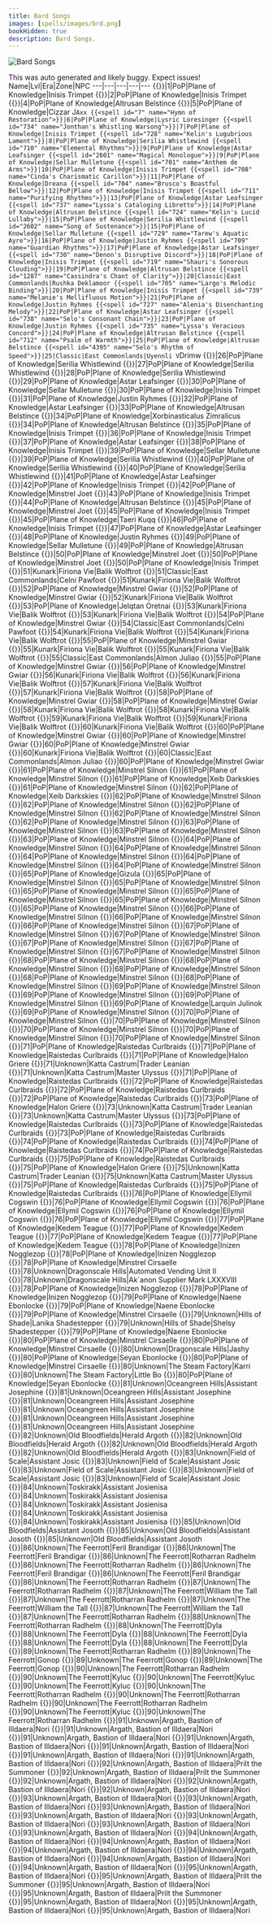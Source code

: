 ```yaml
---
title: Bard Songs
images: [spells/images/brd.png]
bookHidden: true
description: Bard Songs.
---
```

![Bard Songs](images/brd-banner.png)

This was auto generated and likely buggy. Expect issues!
Name|Lvl|Era|Zone|NPC
---|---|---|---|---
{{<spell id="700" name="Chant of Battle">}}|1|PoP|Plane of Knowledge|Inisis Trimpet
{{<spell id="703" name="Chords of Dissonance">}}|2|PoP|Plane of Knowledge|Inisis Trimpet
{{<spell id="720" name="Lyssa's Locating Lyric">}}|4|PoP|Plane of Knowledge|Altrusan Belstince
{{<spell id="717" name="Selo's Accelerando">}}|5|PoP|Plane of Knowledge|Cizzar J`Axx
{{<spell id="7" name="Hymn of Restoration">}}|6|PoP|Plane of Knowledge|Lysric Loresinger
{{<spell id="734" name="Jonthan's Whistling Warsong">}}|7|PoP|Plane of Knowledge|Inisis Trimpet
{{<spell id="728" name="Kelin's Lugubrious Lament">}}|8|PoP|Plane of Knowledge|Serilia Whistlewind
{{<spell id="710" name="Elemental Rhythms">}}|9|PoP|Plane of Knowledge|Astar Leafsinger
{{<spell id="2601" name="Magical Monologue">}}|9|PoP|Plane of Knowledge|Sellar Mulletune
{{<spell id="701" name="Anthem de Arms">}}|10|PoP|Plane of Knowledge|Inisis Trimpet
{{<spell id="708" name="Cinda's Charismatic Carillon">}}|11|PoP|Plane of Knowledge|Dreana
{{<spell id="704" name="Brusco's Boastful Bellow">}}|12|PoP|Plane of Knowledge|Inisis Trimpet
{{<spell id="711" name="Purifying Rhythms">}}|13|PoP|Plane of Knowledge|Astar Leafsinger
{{<spell id="737" name="Lyssa's Cataloging Libretto">}}|14|PoP|Plane of Knowledge|Altrusan Belstince
{{<spell id="724" name="Kelin's Lucid Lullaby">}}|15|PoP|Plane of Knowledge|Serilia Whistlewind
{{<spell id="2602" name="Song of Sustenance">}}|15|PoP|Plane of Knowledge|Sellar Mulletune
{{<spell id="729" name="Tarew's Aquatic Ayre">}}|16|PoP|Plane of Knowledge|Justin Ryhmes
{{<spell id="709" name="Guardian Rhythms">}}|17|PoP|Plane of Knowledge|Astar Leafsinger
{{<spell id="730" name="Denon's Disruptive Discord">}}|18|PoP|Plane of Knowledge|Inisis Trimpet
{{<spell id="719" name="Shauri's Sonorous Clouding">}}|19|PoP|Plane of Knowledge|Altrusan Belstince
{{<spell id="1287" name="Cassindra's Chant of Clarity">}}|20|Classic|East Commonlands|Rushka Deklamoor
{{<spell id="705" name="Largo's Melodic Binding">}}|20|PoP|Plane of Knowledge|Inisis Trimpet
{{<spell id="739" name="Melanie's Mellifluous Motion">}}|21|PoP|Plane of Knowledge|Justin Ryhmes
{{<spell id="727" name="Alenia's Disenchanting Melody">}}|22|PoP|Plane of Knowledge|Astar Leafsinger
{{<spell id="738" name="Selo's Consonant Chain">}}|23|PoP|Plane of Knowledge|Justin Ryhmes
{{<spell id="735" name="Lyssa's Veracious Concord">}}|24|PoP|Plane of Knowledge|Altrusan Belstince
{{<spell id="712" name="Psalm of Warmth">}}|25|PoP|Plane of Knowledge|Altrusan Belstince
{{<spell id="4395" name="Selo's Rhythm of Speed">}}|25|Classic|East Commonlands|Uyennli V`Drimw
{{<spell id="706" name="Angstlich's Appalling Screech">}}|26|PoP|Plane of Knowledge|Serilia Whistlewind
{{<spell id="725" name="Solon's Song of the Sirens">}}|27|PoP|Plane of Knowledge|Serilia Whistlewind
{{<spell id="741" name="Crission's Pixie Strike">}}|28|PoP|Plane of Knowledge|Serilia Whistlewind
{{<spell id="715" name="Psalm of Vitality">}}|29|PoP|Plane of Knowledge|Astar Leafsinger
{{<spell id="2603" name="Amplification">}}|30|PoP|Plane of Knowledge|Sellar Mulletune
{{<spell id="707" name="Fufil's Curtailing Chant">}}|30|PoP|Plane of Knowledge|Inisis Trimpet
{{<spell id="718" name="Agilmente's Aria of Eagles">}}|31|PoP|Plane of Knowledge|Justin Ryhmes
{{<spell id="723" name="Cassindra's Chorus of Clarity">}}|32|PoP|Plane of Knowledge|Astar Leafsinger
{{<spell id="713" name="Psalm of Cooling">}}|33|PoP|Plane of Knowledge|Altrusan Belstince
{{<spell id="1448" name="Cantata of Soothing">}}|34|PoP|Plane of Knowledge|Xorbinasticalus Zimralicus
{{<spell id="721" name="Lyssa's Solidarity of Vision">}}|34|PoP|Plane of Knowledge|Altrusan Belstince
{{<spell id="736" name="Denon's Dissension">}}|35|PoP|Plane of Knowledge|Inisis Trimpet
{{<spell id="740" name="Vilia's Verses of Celerity">}}|36|PoP|Plane of Knowledge|Inisis Trimpet
{{<spell id="716" name="Psalm of Purity">}}|37|PoP|Plane of Knowledge|Astar Leafsinger
{{<spell id="743" name="Tuyen's Chant of Flame">}}|38|PoP|Plane of Knowledge|Inisis Trimpet
{{<spell id="2604" name="Katta's Song of Sword Dancing">}}|39|PoP|Plane of Knowledge|Sellar Mulletune
{{<spell id="750" name="Solon's Bewitching Bravura">}}|39|PoP|Plane of Knowledge|Serilia Whistlewind
{{<spell id="868" name="Sionachie's Dreams">}}|40|PoP|Plane of Knowledge|Serilia Whistlewind
{{<spell id="726" name="Syvelian's Anti-Magic Aria">}}|40|PoP|Plane of Knowledge|Serilia Whistlewind
{{<spell id="714" name="Psalm of Mystic Shielding">}}|41|PoP|Plane of Knowledge|Astar Leafsinger
{{<spell id="702" name="McVaxius' Berserker Crescendo">}}|42|PoP|Plane of Knowledge|Inisis Trimpet
{{<spell id="3567" name="Tuyen's Chant of Disease">}}|42|PoP|Plane of Knowledge|Minstrel Joet
{{<spell id="742" name="Denon's Desperate Dirge">}}|43|PoP|Plane of Knowledge|Inisis Trimpet
{{<spell id="745" name="Cassindra's Elegy">}}|44|PoP|Plane of Knowledge|Altrusan Belstince
{{<spell id="3682" name="Aria of Asceticism">}}|45|PoP|Plane of Knowledge|Minstrel Joet
{{<spell id="749" name="Jonthan's Provocation">}}|45|PoP|Plane of Knowledge|Inisis Trimpet
{{<spell id="4083" name="Rizlona's Embers">}}|45|PoP|Plane of Knowledge|Taeri Kuqq
{{<spell id="744" name="Tuyen's Chant of Frost">}}|46|PoP|Plane of Knowledge|Inisis Trimpet
{{<spell id="748" name="Niv's Melody of Preservation">}}|47|PoP|Plane of Knowledge|Astar Leafsinger
{{<spell id="746" name="Selo's Chords of Cessation">}}|48|PoP|Plane of Knowledge|Justin Ryhmes
{{<spell id="2605" name="Selo's Accelerating Chorus">}}|49|PoP|Plane of Knowledge|Sellar Mulletune
{{<spell id="1450" name="Shield of Songs">}}|49|PoP|Plane of Knowledge|Altrusan Belstince
{{<spell id="1449" name="Melody of Ervaj">}}|50|PoP|Plane of Knowledge|Minstrel Joet
{{<spell id="3566" name="Tuyen's Chant of Poison">}}|50|PoP|Plane of Knowledge|Minstrel Joet
{{<spell id="747" name="Verses of Victory">}}|50|PoP|Plane of Knowledge|Inisis Trimpet
{{<spell id="1751" name="Largo's Assonant Binding">}}|51|Kunark|Firiona Vie|Balik Wolftrot
{{<spell id="4585" name="Resistant Discipline">}}|51|Classic|East Commonlands|Celni Pawfoot
{{<spell id="1750" name="Selo's Song of Travel">}}|51|Kunark|Firiona Vie|Balik Wolftrot
{{<spell id="3681" name="Aria of Innocence">}}|52|PoP|Plane of Knowledge|Minstrel Gwiar
{{<spell id="2606" name="Battlecry of the Vah Shir">}}|52|PoP|Plane of Knowledge|Minstrel Gwiar
{{<spell id="1752" name="Nillipus' March of the Wee">}}|52|Kunark|Firiona Vie|Balik Wolftrot
{{<spell id="4084" name="Rizlona's Fire">}}|53|PoP|Plane of Knowledge|Jelqtan Oretnai
{{<spell id="1754" name="Song of Dawn">}}|53|Kunark|Firiona Vie|Balik Wolftrot
{{<spell id="1753" name="Song of Twilight">}}|53|Kunark|Firiona Vie|Balik Wolftrot
{{<spell id="2607" name="Elemental Chorus">}}|54|PoP|Plane of Knowledge|Minstrel Gwiar
{{<spell id="4587" name="Fearless Discipline">}}|54|Classic|East Commonlands|Celni Pawfoot
{{<spell id="1758" name="Selo's Assonant Strain">}}|54|Kunark|Firiona Vie|Balik Wolftrot
{{<spell id="1757" name="Vilia's Chorus of Celerity">}}|54|Kunark|Firiona Vie|Balik Wolftrot
{{<spell id="8926" name="Aura of Insight">}}|55|PoP|Plane of Knowledge|Minstrel Gwiar
{{<spell id="1747" name="Brusco's Bombastic Bellow">}}|55|Kunark|Firiona Vie|Balik Wolftrot
{{<spell id="1759" name="Cantata of Replenishment">}}|55|Kunark|Firiona Vie|Balik Wolftrot
{{<spell id="4516" name="Deftdance Discipline">}}|55|Classic|East Commonlands|Almon Juliao
{{<spell id="1451" name="Occlusion of Sound">}}|55|PoP|Plane of Knowledge|Minstrel Gwiar
{{<spell id="2608" name="Purifying Chorus">}}|56|PoP|Plane of Knowledge|Minstrel Gwiar
{{<spell id="1755" name="Song of Highsun">}}|56|Kunark|Firiona Vie|Balik Wolftrot
{{<spell id="1756" name="Song of Midnight">}}|56|Kunark|Firiona Vie|Balik Wolftrot
{{<spell id="1761" name="Cassindra's Insipid Ditty">}}|57|Kunark|Firiona Vie|Balik Wolftrot
{{<spell id="1760" name="McVaxius' Rousing Rondo">}}|57|Kunark|Firiona Vie|Balik Wolftrot
{{<spell id="2609" name="Chorus of Replenishment">}}|58|PoP|Plane of Knowledge|Minstrel Gwiar
{{<spell id="1100" name="Dreams of Ayonae">}}|58|PoP|Plane of Knowledge|Minstrel Gwiar
{{<spell id="1762" name="Jonthan's Inspiration">}}|58|Kunark|Firiona Vie|Balik Wolftrot
{{<spell id="1763" name="Niv's Harmonic">}}|58|Kunark|Firiona Vie|Balik Wolftrot
{{<spell id="1764" name="Denon's Bereavement">}}|59|Kunark|Firiona Vie|Balik Wolftrot
{{<spell id="1765" name="Solon's Charismatic Concord">}}|59|Kunark|Firiona Vie|Balik Wolftrot
{{<spell id="1748" name="Angstlich's Assonance">}}|60|Kunark|Firiona Vie|Balik Wolftrot
{{<spell id="1452" name="Composition of Ervaj">}}|60|PoP|Plane of Knowledge|Minstrel Gwiar
{{<spell id="2936" name="Ervaj's Lost Composition">}}|60|PoP|Plane of Knowledge|Minstrel Gwiar
{{<spell id="4210" name="Fufil's Diminishing Dirge">}}|60|PoP|Plane of Knowledge|Minstrel Gwiar
{{<spell id="1749" name="Kazumi's Note of Preservation">}}|60|Kunark|Firiona Vie|Balik Wolftrot
{{<spell id="4586" name="Puretone Discipline">}}|60|Classic|East Commonlands|Almon Juliao
{{<spell id="2610" name="Warsong of the Vah Shir">}}|60|PoP|Plane of Knowledge|Minstrel Gwiar
{{<spell id="3366" name="Saryrn's Scream of Pain">}}|61|PoP|Plane of Knowledge|Minstrel Silnon
{{<spell id="3361" name="Silent Song of Quellious">}}|61|PoP|Plane of Knowledge|Minstrel Silnon
{{<spell id="6734" name="Song of the Storm">}}|61|PoP|Plane of Knowledge|Xeib Darkskies
{{<spell id="3363" name="Tuyen's Chant of the Plague">}}|61|PoP|Plane of Knowledge|Minstrel Silnon
{{<spell id="7001" name="Angstlich's Echo of Terror">}}|62|PoP|Plane of Knowledge|Xeib Darkskies
{{<spell id="3030" name="Dreams of Thule">}}|62|PoP|Plane of Knowledge|Minstrel Silnon
{{<spell id="3364" name="Druzzil's Disillusionment">}}|62|PoP|Plane of Knowledge|Minstrel Silnon
{{<spell id="3365" name="Melody of Mischief">}}|62|PoP|Plane of Knowledge|Minstrel Silnon
{{<spell id="3374" name="Warsong of Zek">}}|62|PoP|Plane of Knowledge|Minstrel Silnon
{{<spell id="3651" name="Wind of Marr">}}|62|PoP|Plane of Knowledge|Minstrel Silnon
{{<spell id="3368" name="Psalm of Veeshan">}}|63|PoP|Plane of Knowledge|Minstrel Silnon
{{<spell id="3373" name="Tuyen's Chant of Ice">}}|63|PoP|Plane of Knowledge|Minstrel Silnon
{{<spell id="3370" name="Tuyen's Chant of Venom">}}|63|PoP|Plane of Knowledge|Minstrel Silnon
{{<spell id="3371" name="Call of the Banshee">}}|64|PoP|Plane of Knowledge|Minstrel Silnon
{{<spell id="3372" name="Chorus of Marr">}}|64|PoP|Plane of Knowledge|Minstrel Silnon
{{<spell id="3369" name="Dreams of Terris">}}|64|PoP|Plane of Knowledge|Minstrel Silnon
{{<spell id="3066" name="Requiem of Time">}}|64|PoP|Plane of Knowledge|Minstrel Silnon
{{<spell id="3362" name="Rizlona's Call of Flame">}}|64|PoP|Plane of Knowledge|Minstrel Silnon
{{<spell id="4112" name="Call of the Muse">}}|65|PoP|Plane of Knowledge|Gizula
{{<spell id="4873" name="Dark Echo">}}|65|PoP|Plane of Knowledge|Minstrel Silnon
{{<spell id="4872" name="Echo of the Trusik">}}|65|PoP|Plane of Knowledge|Minstrel Silnon
{{<spell id="3375" name="Harmony of Sound">}}|65|PoP|Plane of Knowledge|Minstrel Silnon
{{<spell id="3376" name="Lullaby of Morell">}}|65|PoP|Plane of Knowledge|Minstrel Silnon
{{<spell id="3367" name="Tuyen's Chant of Fire">}}|65|PoP|Plane of Knowledge|Minstrel Silnon
{{<spell id="4871" name="War March of the Mastruq">}}|65|PoP|Plane of Knowledge|Minstrel Silnon
{{<spell id="5372" name="Bellow of Chaos">}}|66|PoP|Plane of Knowledge|Minstrel Silnon
{{<spell id="5370" name="Luvwen's Aria of Serenity">}}|66|PoP|Plane of Knowledge|Minstrel Silnon
{{<spell id="5371" name="Vulka's Chant of Disease">}}|66|PoP|Plane of Knowledge|Minstrel Silnon
{{<spell id="7002" name="Angstlich's Wail of Panic">}}|67|PoP|Plane of Knowledge|Minstrel Silnon
{{<spell id="5377" name="Cantata of Life">}}|67|PoP|Plane of Knowledge|Minstrel Silnon
{{<spell id="5373" name="Luvwen's Lullaby">}}|67|PoP|Plane of Knowledge|Minstrel Silnon
{{<spell id="5379" name="Vulka's Chant of Frost">}}|67|PoP|Plane of Knowledge|Minstrel Silnon
{{<spell id="5375" name="Zuriki's Song of Shenanigans">}}|67|PoP|Plane of Knowledge|Minstrel Silnon
{{<spell id="8031" name="Creeping Dreams">}}|68|PoP|Plane of Knowledge|Minstrel Silnon
{{<spell id="5381" name="Dirge of Metala">}}|68|PoP|Plane of Knowledge|Minstrel Silnon
{{<spell id="5378" name="Vulka's Chant of Poison">}}|68|PoP|Plane of Knowledge|Minstrel Silnon
{{<spell id="5376" name="War March of Muram">}}|68|PoP|Plane of Knowledge|Minstrel Silnon
{{<spell id="5380" name="Yelhun's Mystic Call">}}|68|PoP|Plane of Knowledge|Minstrel Silnon
{{<spell id="5384" name="Chorus of Life">}}|69|PoP|Plane of Knowledge|Minstrel Silnon
{{<spell id="5382" name="Eriki's Psalm of Power">}}|69|PoP|Plane of Knowledge|Minstrel Silnon
{{<spell id="6666" name="Storm Blade">}}|69|PoP|Plane of Knowledge|Minstrel Silnon
{{<spell id="8030" name="Thousand Blades">}}|69|PoP|Plane of Knowledge|Larquin Julinok
{{<spell id="5374" name="Verse of Vesagran">}}|69|PoP|Plane of Knowledge|Minstrel Silnon
{{<spell id="8486" name="Arcane Aria">}}|70|PoP|Plane of Knowledge|Minstrel Silnon
{{<spell id="8488" name="Aura of the Muse">}}|70|PoP|Plane of Knowledge|Minstrel Silnon
{{<spell id="5383" name="Voice of the Vampire">}}|70|PoP|Plane of Knowledge|Minstrel Silnon
{{<spell id="5385" name="Vulka's Chant of Flame">}}|70|PoP|Plane of Knowledge|Minstrel Silnon
{{<spell id="5387" name="Vulka's Lullaby">}}|70|PoP|Plane of Knowledge|Minstrel Silnon
{{<spell id="10413" name="Aelfric's Last Lullaby">}}|71|PoP|Plane of Knowledge|Raistedas Curlbraids
{{<spell id="10419" name="Erollisi's Cantata">}}|71|PoP|Plane of Knowledge|Raistedas Curlbraids
{{<spell id="11873" name="Jonthan's Mightful Caretaker">}}|71|PoP|Plane of Knowledge|Halon Griere
{{<spell id="11874" name="Jonthan's Mightful Caretaker Rk. II">}}|71|Unknown|Katta Castrum|Trader Leanian
{{<spell id="11875" name="Jonthan's Mightful Caretaker Rk. III">}}|71|Unknown|Katta Castrum|Master Ulyssus
{{<spell id="10401" name="Whispersong of Veshma">}}|71|PoP|Plane of Knowledge|Raistedas Curlbraids
{{<spell id="10425" name="Ervaj's Defensive Refrain">}}|72|PoP|Plane of Knowledge|Raistedas Curlbraids
{{<spell id="10437" name="Song of the Dryads">}}|72|PoP|Plane of Knowledge|Raistedas Curlbraids
{{<spell id="10431" name="Weshlu's Chillsong Aria">}}|72|PoP|Plane of Knowledge|Raistedas Curlbraids
{{<spell id="11879" name="Aviak's Wondrous Warble">}}|73|PoP|Plane of Knowledge|Halon Griere
{{<spell id="11880" name="Aviak's Wondrous Warble Rk. II">}}|73|Unknown|Katta Castrum|Trader Leanian
{{<spell id="11881" name="Aviak's Wondrous Warble Rk. III">}}|73|Unknown|Katta Castrum|Master Ulyssus
{{<spell id="10443" name="Erollisi's Chorus">}}|73|PoP|Plane of Knowledge|Raistedas Curlbraids
{{<spell id="10434" name="Fermata of Preservation">}}|73|PoP|Plane of Knowledge|Raistedas Curlbraids
{{<spell id="10440" name="Performer's Psalm of Pyrotechnics">}}|73|PoP|Plane of Knowledge|Raistedas Curlbraids
{{<spell id="10449" name="Beckon of the Tuffein">}}|74|PoP|Plane of Knowledge|Raistedas Curlbraids
{{<spell id="10446" name="Minohten's Purifying Panpipes">}}|74|PoP|Plane of Knowledge|Raistedas Curlbraids
{{<spell id="10455" name="Queen Eletyl's Screech">}}|74|PoP|Plane of Knowledge|Raistedas Curlbraids
{{<spell id="10467" name="Denon's Dirge of Destruction">}}|75|PoP|Plane of Knowledge|Raistedas Curlbraids
{{<spell id="11876" name="Staccato Cadence">}}|75|PoP|Plane of Knowledge|Halon Griere
{{<spell id="11877" name="Staccato Cadence Rk. II">}}|75|Unknown|Katta Castrum|Trader Leanian
{{<spell id="11878" name="Staccato Cadence Rk. III">}}|75|Unknown|Katta Castrum|Master Ulyssus
{{<spell id="10458" name="Staccato Rhythms">}}|75|PoP|Plane of Knowledge|Raistedas Curlbraids
{{<spell id="10461" name="Veshma's Lively Crescendo">}}|75|PoP|Plane of Knowledge|Raistedas Curlbraids
{{<spell id="14003" name="Amber's Last Lullaby">}}|76|PoP|Plane of Knowledge|Ellymil Cogswin
{{<spell id="14060" name="Aria of the Artist">}}|76|PoP|Plane of Knowledge|Ellymil Cogswin
{{<spell id="14006" name="Cantata of Restoration">}}|76|PoP|Plane of Knowledge|Ellymil Cogswin
{{<spell id="14000" name="Elddar's Dawnsong">}}|76|PoP|Plane of Knowledge|Ellymil Cogswin
{{<spell id="14063" name="Vyskudra's Chant of Disease">}}|76|PoP|Plane of Knowledge|Ellymil Cogswin
{{<spell id="14018" name="Dirge of the Darkvine">}}|77|PoP|Plane of Knowledge|Kedem Teague
{{<spell id="14012" name="Garadell's Fatesong">}}|77|PoP|Plane of Knowledge|Kedem Teague
{{<spell id="14075" name="Rhythm of Restoration">}}|77|PoP|Plane of Knowledge|Kedem Teague
{{<spell id="14066" name="Zeixshi-Kar's Chant of Frost">}}|77|PoP|Plane of Knowledge|Kedem Teague
{{<spell id="14024" name="Chorus of Restoration">}}|78|PoP|Plane of Knowledge|Inizen Nogglezop
{{<spell id="14054" name="Coldcrow's Spry Sonata">}}|78|PoP|Plane of Knowledge|Inizen Nogglezop
{{<spell id="14057" name="Erradien's Psalm of Potency">}}|78|PoP|Plane of Knowledge|Minstrel Cirsaelle
{{<spell id="14058" name="Erradien's Psalm of Potency Rk. II">}}|78|Unknown|Dragonscale Hills|Automated Vending Unit II
{{<spell id="14059" name="Erradien's Psalm of Potency Rk. III">}}|78|Unknown|Dragonscale Hills|Ak`anon Supplier Mark LXXXVIII
{{<spell id="14069" name="Kildrukaun's Chant of Poison">}}|78|PoP|Plane of Knowledge|Inizen Nogglezop
{{<spell id="14021" name="Performer's Explosive Aria">}}|78|PoP|Plane of Knowledge|Inizen Nogglezop
{{<spell id="14033" name="Command of Queen Veneneu">}}|79|PoP|Plane of Knowledge|Naene Ebonlocke
{{<spell id="14027" name="Kirathas' Cleansing Clarinet">}}|79|PoP|Plane of Knowledge|Naene Ebonlocke
{{<spell id="14078" name="War March of Meldrath">}}|79|PoP|Plane of Knowledge|Minstrel Cirsaelle
{{<spell id="14079" name="War March of Meldrath Rk. II">}}|79|Unknown|Hills of Shade|Lanika Shadestepper
{{<spell id="14080" name="War March of Meldrath Rk. III">}}|79|Unknown|Hills of Shade|Shelsy Shadestepper
{{<spell id="14030" name="Yowl of the Bloodmoon">}}|79|PoP|Plane of Knowledge|Naene Ebonlocke
{{<spell id="14081" name="Arcane Anthem">}}|80|PoP|Plane of Knowledge|Minstrel Cirsaelle
{{<spell id="14087" name="Aura of the Artist">}}|80|PoP|Plane of Knowledge|Minstrel Cirsaelle
{{<spell id="14088" name="Aura of the Artist Rk. II">}}|80|Unknown|Dragonscale Hills|Jashy
{{<spell id="14045" name="Denon's Dirge of Devastation">}}|80|PoP|Plane of Knowledge|Seyan Ebonlocke
{{<spell id="14039" name="Kaerra's Spirited Crescendo">}}|80|PoP|Plane of Knowledge|Minstrel Cirsaelle
{{<spell id="14040" name="Kaerra's Spirited Crescendo Rk. II">}}|80|Unknown|The Steam Factory|Karri
{{<spell id="14041" name="Kaerra's Spirited Crescendo Rk. III">}}|80|Unknown|The Steam Factory|Little Bo
{{<spell id="14072" name="Tjudawos' Chant of Flame">}}|80|PoP|Plane of Knowledge|Seyan Ebonlocke
{{<spell id="18045" name="Aria of the Poet">}}|81|Unknown|Oceangreen Hills|Assistant Josephine
{{<spell id="18006" name="Cantata of Rodcet">}}|81|Unknown|Oceangreen Hills|Assistant Josephine
{{<spell id="18084" name="Requiem for the Lost">}}|81|Unknown|Oceangreen Hills|Assistant Josephine
{{<spell id="18003" name="Serenity of Oceangreen">}}|81|Unknown|Oceangreen Hills|Assistant Josephine
{{<spell id="18000" name="Silence of the Void">}}|81|Unknown|Oceangreen Hills|Assistant Josephine
{{<spell id="18048" name="Trakanon's Chant of Disease">}}|81|Unknown|Oceangreen Hills|Assistant Josephine
{{<spell id="18012" name="Dirge of the Fallen Rathe">}}|82|Unknown|Old Bloodfields|Herald Argoth
{{<spell id="18009" name="Fatesong of the Gelidran">}}|82|Unknown|Old Bloodfields|Herald Argoth
{{<spell id="18051" name="Gorenaire's Chant of Frost">}}|82|Unknown|Old Bloodfields|Herald Argoth
{{<spell id="18060" name="Pulse of Rodcet">}}|82|Unknown|Old Bloodfields|Herald Argoth
{{<spell id="18018" name="Chorus of Rodcet">}}|83|Unknown|Field of Scale|Assistant Josic
{{<spell id="18039" name="Dance of the Dragorn">}}|83|Unknown|Field of Scale|Assistant Josic
{{<spell id="18042" name="Druzzil's Psalm of Potency">}}|83|Unknown|Field of Scale|Assistant Josic
{{<spell id="18054" name="Severilous' Chant of Poison">}}|83|Unknown|Field of Scale|Assistant Josic
{{<spell id="18015" name="Talendor's Aria">}}|83|Unknown|Field of Scale|Assistant Josic
{{<spell id="18021" name="Firiona's Blessed Clarinet">}}|84|Unknown|Toskirakk|Assistant Josienisa
{{<spell id="18090" name="Mirror Melody">}}|84|Unknown|Toskirakk|Assistant Josienisa
{{<spell id="18027" name="Slumber of the Mindshear">}}|84|Unknown|Toskirakk|Assistant Josienisa
{{<spell id="18024" name="Voice of the Mindshear">}}|84|Unknown|Toskirakk|Assistant Josienisa
{{<spell id="18063" name="War March of Brekt">}}|84|Unknown|Toskirakk|Assistant Josienisa
{{<spell id="18072" name="Aura of the Poet">}}|85|Unknown|Old Bloodfields|Assistant Josoth
{{<spell id="18036" name="Denon's Dirge of Discord">}}|85|Unknown|Old Bloodfields|Assistant Josoth
{{<spell id="18057" name="Talendor's Chant of Flame">}}|85|Unknown|Old Bloodfields|Assistant Josoth
{{<spell id="25956" name="Aria of Amelioration">}}|86|Unknown|The Feerrott|Feril Brandigar
{{<spell id="25962" name="Lullaby of the Lost">}}|86|Unknown|The Feerrott|Feril Brandigar
{{<spell id="25965" name="Pulse of Renewal">}}|86|Unknown|The Feerrott|Rotharran Radhelm
{{<spell id="25968" name="Rumbling Barrier">}}|86|Unknown|The Feerrott|Rotharran Radhelm
{{<spell id="25974" name="Shiverback's Chant of Disease">}}|86|Unknown|The Feerrott|Feril Brandigar
{{<spell id="25977" name="Silence of the Dreamer">}}|86|Unknown|The Feerrott|Feril Brandigar
{{<spell id="25980" name="Song of Recalcitrance">}}|86|Unknown|The Feerrott|Rotharran Radhelm
{{<spell id="25983" name="Aura of Renewal">}}|87|Unknown|The Feerrott|Rotharran Radhelm
{{<spell id="25989" name="Dirge of Dreams">}}|87|Unknown|The Feerrott|William the Tall
{{<spell id="25992" name="Echo of Renewal">}}|87|Unknown|The Feerrott|Rotharran Radhelm
{{<spell id="25998" name="Fatesong of Fergar">}}|87|Unknown|The Feerrott|William the Tall
{{<spell id="26001" name="Fergar's Chant of Frost">}}|87|Unknown|The Feerrott|William the Tall
{{<spell id="26004" name="Sionachie's Sympathetic Psalm">}}|87|Unknown|The Feerrott|Rotharran Radhelm
{{<spell id="26010" name="Alleviating Accelerando">}}|88|Unknown|The Feerrott|Rotharran Radhelm
{{<spell id="26013" name="Chorus of Renewal">}}|88|Unknown|The Feerrott|Dyla
{{<spell id="26016" name="Lyrin's Psalm of Potency">}}|88|Unknown|The Feerrott|Dyla
{{<spell id="26025" name="Sionachie's Spry Sonata">}}|88|Unknown|The Feerrott|Dyla
{{<spell id="26028" name="Sotor's Aria">}}|88|Unknown|The Feerrott|Dyla
{{<spell id="26031" name="Spinechiller's Chant of Poison">}}|88|Unknown|The Feerrott|Dyla
{{<spell id="26019" name="Noira's Song of Suffering">}}|89|Unknown|The Feerrott|Rotharran Radhelm
{{<spell id="26034" name="Slumber of Sionachie">}}|89|Unknown|The Feerrott|Gonop
{{<spell id="26037" name="Voice of Sionachie">}}|89|Unknown|The Feerrott|Gonop
{{<spell id="26040" name="War March of Dagda">}}|89|Unknown|The Feerrott|Gonop
{{<spell id="26043" name="Arcane Chorus">}}|90|Unknown|The Feerrott|Rotharran Radhelm
{{<spell id="26052" name="Aura of the Composer">}}|90|Unknown|The Feerrott|Kyluc
{{<spell id="26058" name="Denon's Dirge of Disruption">}}|90|Unknown|The Feerrott|Kyluc
{{<spell id="26061" name="Echo of the Composer">}}|90|Unknown|The Feerrott|Kyluc
{{<spell id="26067" name="Lyrin's Insult">}}|90|Unknown|The Feerrott|Rotharran Radhelm
{{<spell id="26070" name="Lyrin's Spiteful Lyric">}}|90|Unknown|The Feerrott|Rotharran Radhelm
{{<spell id="26076" name="Lyssa's Lively Crescendo">}}|90|Unknown|The Feerrott|Rotharran Radhelm
{{<spell id="26082" name="Sotor's Chant of Flame">}}|90|Unknown|The Feerrott|Kyluc
{{<spell id="26085" name="Wave of Dreams">}}|90|Unknown|The Feerrott|Rotharran Radhelm
{{<spell id="29057" name="Aria of Impeccability">}}|91|Unknown|Argath, Bastion of Illdaera|Nori
{{<spell id="29060" name="Aria of the Orator">}}|91|Unknown|Argath, Bastion of Illdaera|Nori
{{<spell id="29063" name="Lullaby of the Forlorn">}}|91|Unknown|Argath, Bastion of Illdaera|Nori
{{<spell id="29066" name="Pulse of Lunanyn">}}|91|Unknown|Argath, Bastion of Illdaera|Nori
{{<spell id="29078" name="Silence of the Windsong">}}|91|Unknown|Argath, Bastion of Illdaera|Nori
{{<spell id="29069" name="Thunderous Barrier">}}|91|Unknown|Argath, Bastion of Illdaera|Nori
{{<spell id="29075" name="Wasinai's Chant of Disease">}}|91|Unknown|Argath, Bastion of Illdaera|Nori
{{<spell id="29081" name="Aura of Lunanyn">}}|92|Unknown|Argath, Bastion of Illdaera|Prilt the Summoner
{{<spell id="29087" name="Echo of Lunanyn">}}|92|Unknown|Argath, Bastion of Illdaera|Prilt the Summoner
{{<spell id="29096" name="Fatesong of Illdaera">}}|92|Unknown|Argath, Bastion of Illdaera|Nori
{{<spell id="29099" name="Kalbrok's Chant of Frost">}}|92|Unknown|Argath, Bastion of Illdaera|Nori
{{<spell id="29093" name="Lapsing Lullaby">}}|92|Unknown|Argath, Bastion of Illdaera|Nori
{{<spell id="29102" name="Assuaging Accelerando">}}|93|Unknown|Argath, Bastion of Illdaera|Nori
{{<spell id="29105" name="Chorus of Lunanyn">}}|93|Unknown|Argath, Bastion of Illdaera|Nori
{{<spell id="29123" name="Daevan's Aria">}}|93|Unknown|Argath, Bastion of Illdaera|Nori
{{<spell id="29126" name="Hiqork's Chant of Poison">}}|93|Unknown|Argath, Bastion of Illdaera|Nori
{{<spell id="29111" name="Ryken's Reckless Renewal">}}|93|Unknown|Argath, Bastion of Illdaera|Nori
{{<spell id="29120" name="Terasal's Spry Sonata">}}|93|Unknown|Argath, Bastion of Illdaera|Nori
{{<spell id="29108" name="Wasinai's Psalm of Potency">}}|93|Unknown|Argath, Bastion of Illdaera|Nori
{{<spell id="29114" name="Hykast's Song of Suffering">}}|94|Unknown|Argath, Bastion of Illdaera|Nori
{{<spell id="29132" name="Oratory of Invitation">}}|94|Unknown|Argath, Bastion of Illdaera|Nori
{{<spell id="29129" name="Oratory of Opposition">}}|94|Unknown|Argath, Bastion of Illdaera|Nori
{{<spell id="29135" name="Slumber of Kolain">}}|94|Unknown|Argath, Bastion of Illdaera|Nori
{{<spell id="29138" name="Voice of Kolain">}}|94|Unknown|Argath, Bastion of Illdaera|Nori
{{<spell id="29141" name="War March of Illdaera">}}|94|Unknown|Argath, Bastion of Illdaera|Nori
{{<spell id="29144" name="Arcane Address">}}|95|Unknown|Argath, Bastion of Illdaera|Nori
{{<spell id="29153" name="Aura of the Orator">}}|95|Unknown|Argath, Bastion of Illdaera|Prilt the Summoner
{{<spell id="29180" name="Daevan's Chant of Flame">}}|95|Unknown|Argath, Bastion of Illdaera|Nori
{{<spell id="29159" name="Echo of the Orator">}}|95|Unknown|Argath, Bastion of Illdaera|Prilt the Summoner
{{<spell id="29165" name="Hykast's Insult">}}|95|Unknown|Argath, Bastion of Illdaera|Nori
{{<spell id="29168" name="Hykast's Spiteful Lyric">}}|95|Unknown|Argath, Bastion of Illdaera|Nori
{{<spell id="29174" name="Kolain's Lively Crescendo">}}|95|Unknown|Argath, Bastion of Illdaera|Nori
